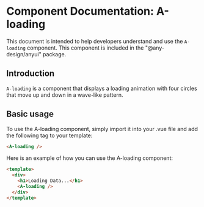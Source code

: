 # Component Documentation: A-loading

This document is intended to help developers understand and use the `A-loading` component. This component is included in the "@any-design/anyui" package.

## Introduction

`A-loading` is a component that displays a loading animation with four circles that move up and down in a wave-like pattern.

## Basic usage

To use the A-loading component, simply import it into your .vue file and add the following tag to your template:

```html
<A-loading />
```

Here is an example of how you can use the A-loading component:

```html
<template>
  <div>
    <h1>Loading Data...</h1>
    <A-loading />
  </div>
</template>
```
